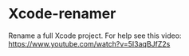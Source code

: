 Xcode-renamer
=============

Rename a full Xcode project. For help see this video: https://www.youtube.com/watch?v=5I3aqBJfZ2s

